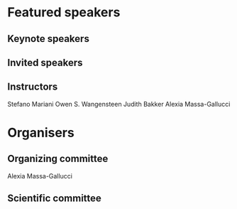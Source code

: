 # Featured speakers

## Keynote speakers


## Invited speakers


## Instructors
Stefano Mariani
Owen S. Wangensteen
Judith Bakker
Alexia Massa-Gallucci

# Organisers


## Organizing committee
Alexia Massa-Gallucci

## Scientific committee
